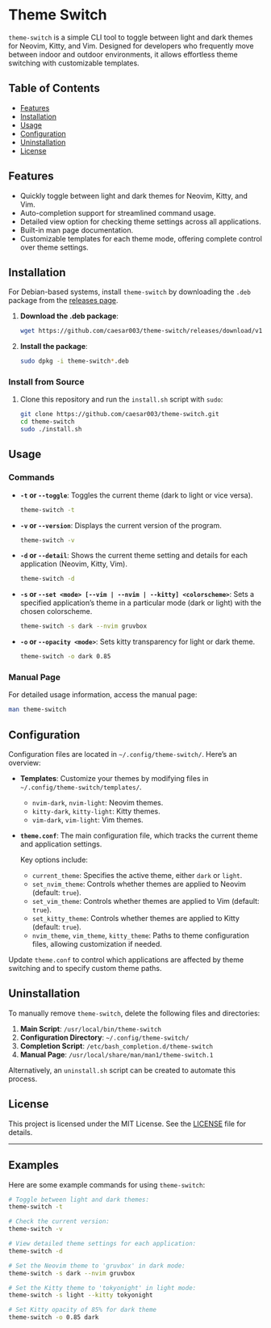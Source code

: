 # Theme Switch

`theme-switch` is a simple CLI tool to toggle between light and dark themes for Neovim, Kitty, and Vim. Designed for developers who frequently move between indoor and outdoor environments, it allows effortless theme switching with customizable templates.

## Table of Contents

-   [Features](#features)
-   [Installation](#installation)
-   [Usage](#usage)
-   [Configuration](#configuration)
-   [Uninstallation](#uninstallation)
-   [License](#license)

## Features

-   Quickly toggle between light and dark themes for Neovim, Kitty, and Vim.
-   Auto-completion support for streamlined command usage.
-   Detailed view option for checking theme settings across all applications.
-   Built-in man page documentation.
-   Customizable templates for each theme mode, offering complete control over theme settings.

## Installation

For Debian-based systems, install `theme-switch` by downloading the `.deb` package from the [releases page](https://github.com/caesar003/theme-switch/releases).

1. **Download the .deb package**:

    ```bash
    wget https://github.com/caesar003/theme-switch/releases/download/v1.0/theme-switch_1.0_amd64.deb
    ```

2. **Install the package**:

    ```bash
    sudo dpkg -i theme-switch*.deb
    ```

### Install from Source

1. Clone this repository and run the `install.sh` script with `sudo`:

    ```bash
    git clone https://github.com/caesar003/theme-switch.git
    cd theme-switch
    sudo ./install.sh
    ```

## Usage

### Commands

-   **`-t` or `--toggle`**: Toggles the current theme (dark to light or vice versa).

    ```bash
    theme-switch -t
    ```

-   **`-v` or `--version`**: Displays the current version of the program.

    ```bash
    theme-switch -v
    ```

-   **`-d` or `--detail`**: Shows the current theme setting and details for each application (Neovim, Kitty, Vim).

    ```bash
    theme-switch -d
    ```

-   **`-s` or `--set <mode> [--vim | --nvim | --kitty] <colorscheme>`**: Sets a specified application’s theme in a particular mode (dark or light) with the chosen colorscheme.

    ```bash
    theme-switch -s dark --nvim gruvbox
    ```

-   **`-o` or `--opacity <mode>`**: Sets kitty transparency for light or dark theme.

    ```bash
    theme-switch -o dark 0.85
    ```

### Manual Page

For detailed usage information, access the manual page:

```bash
man theme-switch
```

## Configuration

Configuration files are located in `~/.config/theme-switch/`. Here’s an overview:

-   **Templates**: Customize your themes by modifying files in `~/.config/theme-switch/templates/`.

    -   `nvim-dark`, `nvim-light`: Neovim themes.
    -   `kitty-dark`, `kitty-light`: Kitty themes.
    -   `vim-dark`, `vim-light`: Vim themes.

-   **`theme.conf`**: The main configuration file, which tracks the current theme and application settings.

    Key options include:

    -   `current_theme`: Specifies the active theme, either `dark` or `light`.
    -   `set_nvim_theme`: Controls whether themes are applied to Neovim (default: `true`).
    -   `set_vim_theme`: Controls whether themes are applied to Vim (default: `true`).
    -   `set_kitty_theme`: Controls whether themes are applied to Kitty (default: `true`).
    -   `nvim_theme`, `vim_theme`, `kitty_theme`: Paths to theme configuration files, allowing customization if needed.

Update `theme.conf` to control which applications are affected by theme switching and to specify custom theme paths.

## Uninstallation

To manually remove `theme-switch`, delete the following files and directories:

1. **Main Script**: `/usr/local/bin/theme-switch`
2. **Configuration Directory**: `~/.config/theme-switch/`
3. **Completion Script**: `/etc/bash_completion.d/theme-switch`
4. **Manual Page**: `/usr/local/share/man/man1/theme-switch.1`

Alternatively, an `uninstall.sh` script can be created to automate this process.

## License

This project is licensed under the MIT License. See the [LICENSE](LICENSE) file for details.

---

## Examples

Here are some example commands for using `theme-switch`:

```bash
# Toggle between light and dark themes:
theme-switch -t

# Check the current version:
theme-switch -v

# View detailed theme settings for each application:
theme-switch -d

# Set the Neovim theme to 'gruvbox' in dark mode:
theme-switch -s dark --nvim gruvbox

# Set the Kitty theme to 'tokyonight' in light mode:
theme-switch -s light --kitty tokyonight

# Set Kitty opacity of 85% for dark theme
theme-switch -o 0.85 dark
```
